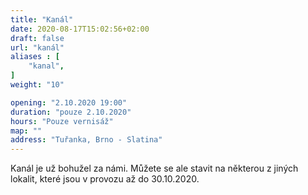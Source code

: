 ```yaml
---
title: "Kanál"
date: 2020-08-17T15:02:56+02:00
draft: false
url: "kanál"
aliases : [
    "kanal",
]
weight: "10"

opening: "2.10.2020 19:00"
duration: "pouze 2.10.2020"
hours: "Pouze vernisáž"
map: ""
address: "Tuřanka, Brno - Slatina"
---
```


Kanál je už bohužel za námi. Můžete se ale stavit na některou z jiných lokalit, které jsou v provozu až do 30.10.2020.



